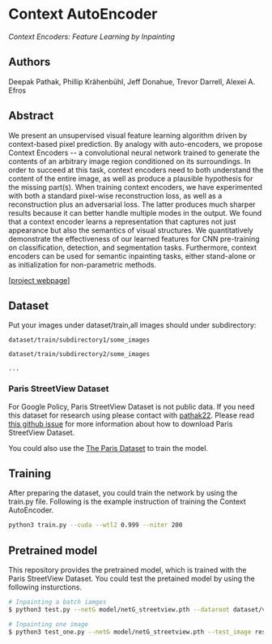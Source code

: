 # Context AutoEncoder

_Context Encoders: Feature Learning by Inpainting_

## Authors

Deepak Pathak, Phillip Krähenbühl, Jeff Donahue, Trevor Darrell, Alexei A. Efros

## Abstract

We present an unsupervised visual feature learning algorithm driven by context-based pixel prediction. By analogy with auto-encoders, we propose Context Encoders -- a convolutional neural network trained to generate the contents of an arbitrary image region conditioned on its surroundings. In order to succeed at this task, context encoders need to both understand the content of the entire image, as well as produce a plausible hypothesis for the missing part(s). When training context encoders, we have experimented with both a standard pixel-wise reconstruction loss, as well as a reconstruction plus an adversarial loss. The latter produces much sharper results because it can better handle multiple modes in the output. We found that a context encoder learns a representation that captures not just appearance but also the semantics of visual structures. We quantitatively demonstrate the effectiveness of our learned features for CNN pre-training on classification, detection, and segmentation tasks. Furthermore, context encoders can be used for semantic inpainting tasks, either stand-alone or as initialization for non-parametric methods.

[[project webpage]](https://people.eecs.berkeley.edu/~pathak/context_encoder/)

## Dataset

Put your images under dataset/train,all images should under subdirectory:

    dataset/train/subdirectory1/some_images

    dataset/train/subdirectory2/some_images

    ...

### Paris StreetView Dataset

For Google Policy, Paris StreetView Dataset is not public data. If you need this dataset for research using please contact with [pathak22](https://github.com/pathak22). Please read [this github issue](https://github.com/pathak22/context-encoder/issues/24) for more information about how to download Paris StreetView Dataset.

You could also use the [The Paris Dataset](http://www.robots.ox.ac.uk/~vgg/data/parisbuildings/) to train the model.

## Training

After preparing the dataset, you could train the network by using the train.py file. Following is the example instruction of training the Context AutoEncoder.

```bash
python3 train.py --cuda --wtl2 0.999 --niter 200
```

## Pretrained model

This repository provides the pretrained model, which is trained with the Paris StreetView Dataset. You could test the pretained model by using the following insturctions.

```bash
# Inpainting a batch iamges
$ python3 test.py --netG model/netG_streetview.pth --dataroot dataset/val --batchSize 100

# Inpainting one image 
$ python3 test_one.py --netG model/netG_streetview.pth --test_image result/test/cropped/065_im.png
```
